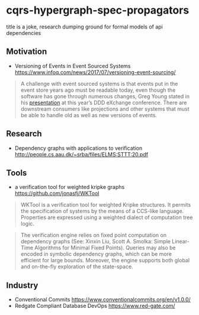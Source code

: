 # cqrs-hypergraph-spec-propagators

title is a joke, research dumping ground for formal models of api dependencies

## Motivation

* Versioning of Events in Event Sourced Systems https://www.infoq.com/news/2017/07/versioning-event-sourcing/

> A challenge with event sourced systems is that events put in the event store years ago must be readable today, even though the software has gone through numerous changes, Greg Young stated in his [presentation](https://vimeo.com/131637362) at this year’s DDD eXchange conference. There are downstream consumers like projections and other systems that must be able to handle old as well as new versions of events.


## Research

* Dependency graphs with applications to verification http://people.cs.aau.dk/~srba/files/ELMS:STTT:20.pdf

## Tools

* a verification tool for weighted kripke graphs https://github.com/jonasfj/WKTool

> WKTool is a verification tool for weighted Kripke structures. It permits the specification of systems by the means of a CCS-like language. Properties are expressed using a weighted dialect of computation tree logic.

> The verification engine relies on fixed point computation on dependency graphs (See: Xinxin Liu, Scott A. Smolka: Simple Linear-Time Algorithms for Minimal Fixed Points). Queries may also be encoded in symbolic dependency graphs, which can be more efficient for large bounds. Moreover, the engine supports both global and on-the-fly exploration of the state-space.

## Industry

* Conventional Commits https://www.conventionalcommits.org/en/v1.0.0/
* Redgate Compliant Database DevOps https://www.red-gate.com/
